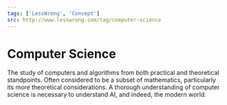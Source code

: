 ```yaml
---
tags: ['LessWrong', 'Concept']
src: http://www.lesswrong.com/tag/computer-science
---
```


# Computer Science
The study of computers and algorithms from both practical and theoretical standpoints. Often considered to be a subset of mathematics, particularly its more theoretical considerations. A thorough understanding of computer science is necessary to understand AI, and indeed, the modern world.

